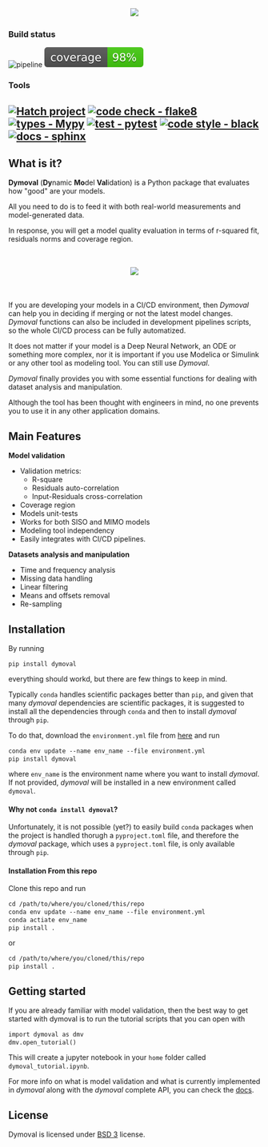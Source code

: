 <div align="center">

<img src="https://github.com/VolvoGroup/dymoval/blob/main/docs/source/DymovalLogo.svg" data-canonical-src="[https://github.com/VolvoGroup/dymoval/blob/main/docs/source/DymovalLogo.svg](https://github.com/VolvoGroup/dymoval/blob/main/docs/source/DymovalLogo.svg)" width="800" class="center" />


</div>

### Build status
![pipeline](https://github.com/VolvoGroup/dymoval/actions/workflows/pipeline.yml/badge.svg)
![coverage badge](./coverage.svg)

### Tools
[![Hatch project](https://img.shields.io/badge/build-hatch-4051b5.svg)](https://github.com/pypa/hatch) 
[![code check - flake8](https://img.shields.io/badge/checks-flake8-green.svg)](https://pypi.org/project/flake8)
[![types - Mypy](https://img.shields.io/badge/types-mypy-orange.svg)](https://github.com/python/mypy) 
[![test - pytest](https://img.shields.io/badge/tests-pytest-brightgreen.svg)](https://github.com/pytest-dev/pytest)
[![code style - black](https://img.shields.io/badge/code%20style-black-000000.svg)](https://github.com/psf/black) 
[![docs - sphinx](https://img.shields.io/badge/docs-sphinx-blue.svg)](https://github.com/sphinx-doc/sphinx)
-----

## What is it?

**Dymoval**  (**Dy**namic **Mo**del **Val**idation) is a Python package that evaluates how "good" are your models.

All you need to do is to feed it with both real-world measurements and model-generated data. 

In response, you will get a model quality evaluation in terms of r-squared fit, residuals norms and coverage region.


<div align="center" >
	<br>
	<br>
<img src="https://github.com/VolvoGroup/dymoval/blob/main/docs/source/DymovalNutshell.svg" data-canonical-src="[https://github.com/VolvoGroup/dymoval/blob/main/docs/source/DymovalNutshell.svg](https://github.com/VolvoGroup/dymoval/blob/main/docs/source/DymovalNutshell.svg)" width="600" class="center"  />
	<br>
	<br>
	<br>
</div>


If you are developing your models in a CI/CD environment, then *Dymoval* can help you in deciding if merging or not the latest model changes.
*Dymoval* functions can also be included in development pipelines scripts, so the whole CI/CD process can be fully automatized.

It does not matter if your model is a Deep Neural Network, an ODE or something more complex, nor it is important if you use Modelica or Simulink or any other tool as modeling tool. You can still use *Dymoval*. 

*Dymoval* finally provides you with some essential functions for dealing with dataset analysis and manipulation.  

Although the tool has been thought with engineers in mind, no one prevents you to use it in any other application domains. 



## Main Features

**Model validation**

- Validation metrics:
	- R-square
	- Residuals auto-correlation
	- Input-Residuals cross-correlation 
- Coverage region
- Models unit-tests
- Works for both SISO and MIMO models
- Modeling tool independency
- Easily integrates with CI/CD pipelines.

 **Datasets analysis and manipulation**
- Time and frequency analysis 
- Missing data handling
- Linear filtering
- Means and offsets removal
- Re-sampling

## Installation
By running 

    pip install dymoval

everything should workd, but there are few things to keep in mind.

Typically `conda` handles scientific packages better than `pip`, and given that many *dymoval* dependencies are scientific packages, it is suggested to install all the dependencies through `conda` and then to install *dymoval* through `pip`.

To do that, download the `environment.yml` file from [here](https://github.com/VolvoGroup/dymoval/blob/main/environment.yml) and run 

    conda env update --name env_name --file environment.yml
    pip install dymoval

where `env_name` is the environment name where you want to install *dymoval*.
If not provided, *dymoval* will be installed in a new environment called `dymoval`.

#### Why not `conda install dymoval`?
Unfortunately, it is not possible (yet?) to easily build `conda` packages when the project is handled thorugh a `pyproject.toml` file, and therefore the *dymoval* package, which uses a `pyproject.toml` file, is only available through `pip`.


#### Installation From this repo
Clone this repo and run

	cd /path/to/where/you/cloned/this/repo
	conda env update --name env_name --file environment.yml
    conda actiate env_name
	pip install .

or 

	cd /path/to/where/you/cloned/this/repo
	pip install .


## Getting started

If you are already familiar with model validation, then the best way to get started with dymoval is to run the tutorial scripts that you can open with

	import dymoval as dmv
	dmv.open_tutorial()


This will create a jupyter notebook in your `home` folder called `dymoval_tutorial.ipynb`.

For more info on what is model validation and what is currently implemented in *dymoval* along with the *dymoval* complete API, you can check the [docs](https://volvogroup.github.io/dymoval/). 


## License
Dymoval is licensed under [BSD 3](https://github.com/VolvoGroup/dymoval/blob/main/LICENSE) license.
